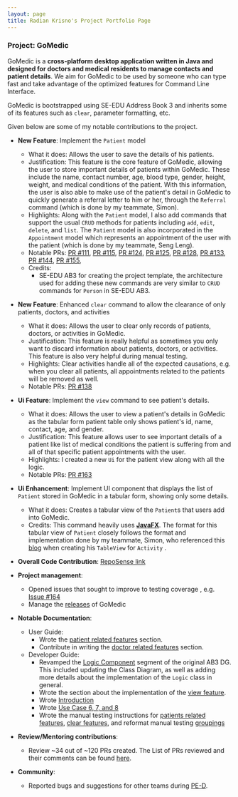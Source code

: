```yaml
---
layout: page
title: Radian Krisno's Project Portfolio Page
---
```


### Project: GoMedic

GoMedic is a **cross-platform desktop application written in Java and designed for doctors and medical residents to
manage contacts and patient details**. We aim for GoMedic to be used by someone who can type fast and take advantage of the
optimized features for Command Line Interface.

GoMedic is bootstrapped using SE-EDU Address Book 3 and inherits some of its features such as `clear`, parameter
formatting, etc.

Given below are some of my notable contributions to the project.

* **New Feature**: Implement the `Patient` model
    * What it does: Allows the user to save the details of his patients.
    * Justification: This feature is the core feature of GoMedic, allowing the user to store important details of
      patients within GoMedic. These include the name, contact number, age, blood type, gender, height, weight, and medical conditions of the patient. With this information,
      the user is also able to make use of the patient's detail in GoMedic to quickly generate a referral letter to him or her,
      through the `Referral` command (which is done by my teammate, Simon).
    * Highlights: Along with the `Patient` model, I also add commands that support the usual `CRUD` methods for patients including
      `add`, `edit`, `delete`, and `list`. The `Patient` model is also incorporated in the `Appointment` model which represents an appointment
      of the user with the patient (which is done by my teammate, Seng Leng).
    * Notable PRs: [PR #111](https://github.com/AY2122S1-CS2103T-T15-1/tp/pull/111), [PR #115](https://github.com/AY2122S1-CS2103T-T15-1/tp/pull/115),
      [PR #124](https://github.com/AY2122S1-CS2103T-T15-1/tp/pull/124), [PR #125](https://github.com/AY2122S1-CS2103T-T15-1/tp/pull/125),
      [PR #128](https://github.com/AY2122S1-CS2103T-T15-1/tp/pull/128), [PR #133](https://github.com/AY2122S1-CS2103T-T15-1/tp/pull/133),
      [PR #144](https://github.com/AY2122S1-CS2103T-T15-1/tp/pull/144), [PR #155](https://github.com/AY2122S1-CS2103T-T15-1/tp/pull/155),
    * Credits:
        * SE-EDU AB3 for creating the project template, the architecture used for adding these new commands are very similar to `CRUD` commands for `Person` in SE-EDU AB3.

* **New Feature**: Enhanced `clear` command to allow the clearance of only patients, doctors, and activities
    * What it does: Allows the user to clear only records of patients, doctors, or activities in GoMedic.
    * Justification: This feature is really helpful as sometimes you only want to discard information about patients, doctors, or activities.
      This feature is also very helpful during manual testing.
    * Highlights: Clear activities handle all of the expected causations, e.g. when you clear all patients, all appointments related to the patients will be removed as well.
    * Notable PRs: [PR #138](https://github.com/AY2122S1-CS2103T-T15-1/tp/pull/138)

* **Ui Feature**: Implement the `view` command to see patient's details.
    * What it does: Allows the user to view a patient's details in GoMedic as the tabular form patient table only shows patient's id, name, contact, age, and gender.
    * Justification: This feature allows user to see important details of a patient like list of medical conditions the patient is suffering from and all of that specific
      patient appointments with the user.
    * Highlights: I created a new `Ui` for the patient view along with all the logic.
    * Notable PRs: [PR #163](https://github.com/AY2122S1-CS2103T-T15-1/tp/pull/163)

* **Ui Enhancement**: Implement UI component that displays the list of `Patient` stored in GoMedic in a tabular form, showing only some details.
    * What it does: Creates a tabular view of the `Patient`s that users add into GoMedic.
    * Credits: This command heavily uses [**JavaFX**](https://docs.oracle.com/javafx/2/). The format for this
      tabular view of `Patient` closely follows the format and implementation done by my teammate, Simon,
      who referenced this [blog](http://tutorials.jenkov.com/javafx/tableview.html) when creating his `TableView` for `Activity` .

* **Overall Code Contribution**: [RepoSense link](https://nus-cs2103-ay2122s1.github.io/tp-dashboard/?search=&sort=groupTitle&sortWithin=title&since=2021-09-17&timeframe=commit&mergegroup=AY2122S1-CS2103-F09-1%2Ftp%5Bmaster%5D&groupSelect=groupByRepos&breakdown=false&tabOpen=true&tabType=authorship&tabAuthor=radiankrisno&tabRepo=AY2122S1-CS2103T-T15-1%2Ftp%5Bmaster%5D&authorshipIsMergeGroup=false&authorshipFileTypes=docs~functional-code~test-code&authorshipIsBinaryFileTypeChecked=false)

* **Project management**:
    * Opened issues that sought to improve to testing coverage , e.g. [Issue #164](https://github.com/AY2122S1-CS2103T-T15-1/tp/issues/164)
    * Manage the [releases](https://github.com/AY2122S1-CS2103T-T15-1/tp/releases) of GoMedic
    
* **Notable Documentation**:
    * User Guide:
        * Wrote the [patient related features](https://ay2122s1-cs2103t-t15-1.github.io/tp/UserGuide.html#31-patients-related-features) section.
        * Contribute in writing the [doctor related features](https://ay2122s1-cs2103t-t15-1.github.io/tp/UserGuide.html#32-doctors-related-features) section.
    * Developer Guide:
        * Revamped the [Logic Component](https://ay2122s1-cs2103t-t15-1.github.io/tp/DeveloperGuide.html#logic-component)
          segment of the original AB3 DG. This included updating the Class Diagram, as well as adding more details about the implementation of the `Logic` class in general.
        * Wrote the section about the implementation of the [view feature](https://ay2122s1-cs2103t-t15-1.github.io/tp/DeveloperGuide.html#view-feature).
        * Wrote [Introduction](https://ay2122s1-cs2103t-t15-1.github.io/tp/DeveloperGuide.html#introduction)
        * Wrote [Use Case 6, 7, and 8](https://ay2122s1-cs2103t-t15-1.github.io/tp/DeveloperGuide.html#use-cases)
        * Wrote the manual testing instructions for [patients related features](https://ay2122s1-cs2103t-t15-1.github.io/tp/DeveloperGuide.html#viewing-a-patient), [clear features](https://ay2122s1-cs2103t-t15-1.github.io/tp/DeveloperGuide.html#clearing-records-in-gomedic), and reformat manual testing [groupings](https://ay2122s1-cs2103t-t15-1.github.io/tp/DeveloperGuide.html#appendix-instructions-for-manual-testing)

* **Review/Mentoring contributions**:
    * Review ~34 out of ~120 PRs created. The List of PRs reviewed and their comments can be found [here](https://github.com/AY2122S1-CS2103T-T15-1/tp/pulls?q=is%3Apr+reviewed-by%3Aradiankrisno).

* **Community**:
    * Reported bugs and suggestions for other teams during [PE-D](https://github.com/radiankrisno/ped).
